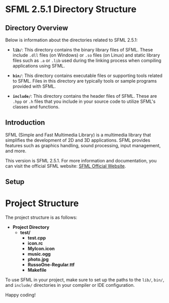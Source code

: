 # SFML 2.5.1 Directory Structure

## Directory Overview

Below is information about the directories related to SFML 2.5.1:

- **`lib/`**: This directory contains the binary library files of SFML. These include `.dll` files (on Windows) or `.so` files (on Linux) and static library files such as `.a` or `.lib` used during the linking process when compiling applications using SFML.

- **`bin/`**: This directory contains executable files or supporting tools related to SFML. Files in this directory are typically tools or sample programs provided with SFML.

- **`include/`**: This directory contains the header files of SFML. These are `.hpp` or `.h` files that you include in your source code to utilize SFML's classes and functions.

## Introduction

SFML (Simple and Fast Multimedia Library) is a multimedia library that simplifies the development of 2D and 3D applications. SFML provides features such as graphics handling, sound processing, input management, and more.

This version is SFML 2.5.1. For more information and documentation, you can visit the official SFML website: [SFML Official Website](https://www.sfml-dev.org/).

## Setup

# Project Structure

The project structure is as follows:

- **Project Directory**
  - **test/**
    - **test.cpp**
    - **icon.rc**
    - **MyIcon.icon**
    - **music.ogg**
    - **photo.jpg**
    - **RussoOne-Regular.ttf**
    - **Makefile**

To use SFML in your project, make sure to set up the paths to the `lib/`, `bin/`, and `include/` directories in your compiler or IDE configuration.

Happy coding!
